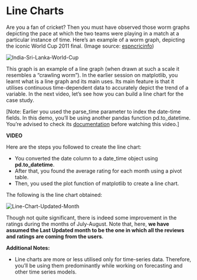 # Line Charts

Are you a fan of cricket? Then you must have observed those worm graphs depicting the pace at which the two teams were playing in a match at a particular instance of time. Here’s an example of a worm graph, depicting the iconic World Cup 2011 final. (Image source: [espncricinfo](https://www.espncricinfo.com/series/8039/statistics/433606/india-vs-sri-lanka-final-icc-cricket-world-cup-2010-11))

![India-Sri-Lanka-World-Cup](https://i.ibb.co/f0kv3vZ/India-Sri-Lanka-World-Cup.png)

This graph is an example of a line graph (when drawn at such a scale it resembles a “crawling worm”). In the earlier session on matplotlib, you learnt what is a line graph and its main uses. Its main feature is that it utilises continuous time-dependent data to accurately depict the trend of a variable. In the next video, let’s see how you can build a line chart for the case study.

[Note: Earlier you used the parse_time parameter to index the date-time fields. In this demo, you’ll be using another pandas function pd.to_datetime. You’re advised to check its [documentation](https://pandas.pydata.org/pandas-docs/stable/reference/api/pandas.to_datetime.html) before watching this video.]

**VIDEO**

Here are the steps you followed to create the line chart:

- You converted the date column to a date_time object using **pd.to_datetime**.
- After that, you found the average rating for each month using a pivot table.
- Then, you used the plot function of matplotlib to create a line chart.

The following is the line chart obtained:

![Line-Chart-Updated-Month](https://i.ibb.co/JB6J832/Line-Chart-Updated-Month.png)

Though not quite significant, there is indeed some improvement in the ratings during the months of July-August. Note that, here, **we have assumed the Last Updated month to be the one in which all the reviews and ratings are coming from the users**.

**Additional Notes:**

- Line charts are more or less utilised only for time-series data. Therefore, you’ll be using them predominantly while working on forecasting and other time series models.
